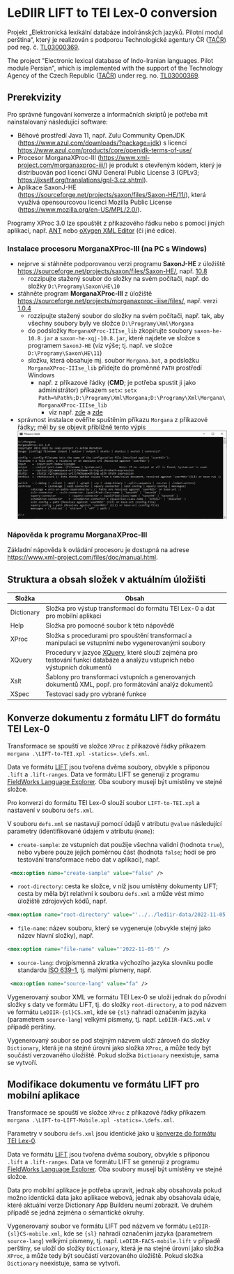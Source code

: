 # LeDIIR LIFT to TEI Lex-0 conversion

Projekt „Elektronická lexikální databáze indoíránských jazyků. Pilotní modul perština“, který je realizován s podporou Technologické agentury ČR ([TAČR](https://www.tacr.cz)) pod reg. č. [TL03000369](https://www.isvavai.cz/cep?ss=detail&n=0&h=TL03000369).

The project "Electronic lexical database of Indo-Iranian languages. Pilot module Persian", which is implemented with the support of the Technology Agency of the Czech Republic ([TAČR](https://www.tacr.cz)) under reg. no. [TL03000369](https://www.isvavai.cz/cep?ss=detail&n=0&h=TL03000369).

## Prerekvizity

Pro správné fungování konverze a informačních skriptů je potřeba mít nainstalovaný následující software:

- Běhové prostředí Java 11, např.  Zulu Community OpenJDK (<https://www.azul.com/downloads/?package=jdk>) s licencí <https://www.azul.com/products/core/openjdk-terms-of-use/>
- Procesor MorganaXProc-III (<https://www.xml-project.com/morganaxproc-iii/>) je produkt s otevřeným kódem, který je distribuován pod licencí GNU General Public License 3 (GPLv3; <https://jxself.org/translations/gpl-3.cz.shtml>).
- Aplikace SaxonJ-HE (<https://sourceforge.net/projects/saxon/files/Saxon-HE/11/>), která využívá opensourcovou licenci Mozilla Public License (<https://www.mozilla.org/en-US/MPL/2.0/>).

Programy XProc 3.0 lze spouštět z příkazového řádku nebo s pomocí jiných aplikací, např. [ANT](https://ant.apache.org) nebo [oXygen XML Editor](https://www.oxygenxml.com/xml_editor/download_oxygenxml_editor.html) (či jiné edice).

### Instalace procesoru MorganaXProc-III (na PC s Windows)

- nejprve si stáhněte podporovanou verzi programu **SaxonJ-HE** z úložiště <https://sourceforge.net/projects/saxon/files/Saxon-HE/>, např. [10.8](https://sourceforge.net/projects/saxon/files/Saxon-HE/10/Java/SaxonHE10-8J.zip/download)
  - rozzipujte stažený soubor do složky na svém počítači, např. do složky `D:\Programy\Saxon\HE\10`
- stáhněte program **MorganaXProc-III** z úložiště <https://sourceforge.net/projects/morganaxproc-iiise/files/>, např. verzi [1.0.4](https://sourceforge.net/projects/morganaxproc-iiise/files/MorganaXProc-IIIse-1.0.4/MorganaXProc-IIIse-1.0.4.zip/download)
  - rozzipujte stažený soubor do složky na svém počítači, např. tak, aby všechny soubory byly ve složce `D:\Programy\Xml\Morgana`
  - do podsložky `MorganaXProc-IIIse_lib` zkopírujte soubory `saxon-he-10.8.jar` a `saxon-he-xqj-10.8.jar`, které najdete ve složce s programem `SaxonJ-HE` (viz výše; tj. např. ve složce `D:\Programy\Saxon\HE\11`)
  - složku, která obsahuje mj. soubor `Morgana.bat`, a podsložku `MorganaXProc-IIIse_lib` přidejte do proměnné `PATH` prostředí Windows
    - např. z příkazové řádky (**CMD**; je potřeba spustit ji jako administrátor) příkazem `setx`: `setx Path=%Path%;D:\Programy\Xml\Morgana;D:\Programy\Xml\Morgana\MorganaXProc-IIIse_lib`
      - viz např. [zde](https://cz.moyens.net/windows/co-je-windows-path-a-jak-jej-pridavate-a-upravujete/) a [zde](https://gist.github.com/vhenzl/c876d335c456a33098f2)
- správnost instalace ověříte spuštěním příkazu `Morgana` z příkazové řádky; měl by se objevit přibližně tento výpis
![Výstp programu MorganaXProc-III](help/MorganaXProc-III-CMD-Output-window.png)

### Nápověda k programu MorganaXProc-III

Základní nápověda k ovládání procesoru je dostupná na adrese <https://www.xml-project.com/files/doc/manual.html>.

## Struktura a obsah složek v aktuálním úložišti

| Složka | Obsah |
| ------ | ----- |
| Dictionary | Složka pro výstup transformací do formátu TEI Lex-0 a dat pro mobilní aplikaci |
| Help | Složka pro pomocné soubor k této nápovědě |
| XProc | Složka s procedurami pro spouštění transformací a manipulaci se vstupními nebo vygenerovanými soubory |
| XQuery | Procedury v jazyce [XQuery](https://www.w3.org/TR/xquery-31/), které slouží zejména pro testování funkcí databáze a analýzu vstupních nebo výstupních dokumentů  |
| Xslt | Šablony pro transformaci vstupních a generovaných dokumentů XML, popř. pro formátování analýz dokumentů |
| XSpec | Testovací sady pro vybrané funkce |

## Konverze dokumentu z formátu LIFT do formátu TEI Lex-0

Transformace se spouští ve složce `XProc` z příkazové řádky příkazem `morgana .\LIFT-to-TEI.xpl -statics=.\defs.xml`.

Data ve formátu [LIFT](https://github.com/sillsdev/lift-standard) jsou tvořena dvěma soubory, obvykle s příponou `.lift` a `.lift-ranges`. Data ve formátu LIFT se generují z programu [FieldWorks Language Explorer](https://software.sil.org/fieldworks/). Oba soubory musejí být umístěny ve stejné složce.

Pro konverzi do formátu TEI Lex-0 slouží soubor `LIFT-to-TEI.xpl` a nastavení v souboru `defs.xml`.

V souboru `defs.xml` se nastavují pomocí údajů v atributu `@value` následující parametry (identifikované údajem v atributu `@name`):

- `create-sample`: ze vstupních dat použije všechna validní (hodnota `true`), nebo vybere pouze jejich poměrnou část (hodnota `false`; hodí se pro testování transformace nebo dat v aplikaci), např.

```xml
 <mox:option name="create-sample" value="false" />
```


- `root-directory`: cesta ke složce, v níž jsou umístěny dokumenty LIFT; cesta by měla být relativní k souboru `defs.xml` a může vést mimo úložiště zdrojových kódů, např.

```xml
<mox:option name="root-directory" value="'../../lediir-data/2022-11-05'" />
```

- `file-name`: název souboru, který se vygeneruje (obvykle stejný jako název hlavní složky), např.

```xml
<mox:option name="file-name" value="'2022-11-05'" />
```

- `source-lang`: dvojpísmenná zkratka výchozího jazyka slovníku podle standardu [ISO 639-1](https://cs.wikipedia.org/wiki/Seznam_k%C3%B3d%C5%AF_ISO_639-1), tj. malými písmeny, např.

```xml
 <mox:option name="source-lang" value="fa" />
```

Vygenerovaný soubor XML ve formátu TEI Lex-0 se uloží jednak do původní složky s daty ve formátu LIFT, tj. do složky `root-directory`, a to pod názvem ve formátu `LeDIIR-{sl}CS.xml`, kde se `{sl}` nahradí označením jazyka (parametrem `source-lang`) velkými písmeny, tj. např. `LeDIIR-FACS.xml` v případě perštiny.

Vygenerovaný soubor se pod stejným názvem uloží zároveň do složky `Dictionary`, která je na stejné úrovni jako složka `XProc`, a může tedy být součástí verzovaného úložiště. Pokud složka `Dictionary` neexistuje, sama se vytvoří.

## Modifikace dokumentu ve formátu LIFT pro mobilní aplikace

Transformace se spouští ve složce `XProc` z příkazové řádky příkazem `morgana .\LIFT-to-LIFT-Mobile.xpl -statics=.\defs.xml`.

Parametry v souboru `defs.xml` jsou identické jako u [konverze do formátu TEI Lex-0](#konverze-dokumentu-z-formátu-lift-do-formátu-tei-lex-0).

Data ve formátu [LIFT](https://github.com/sillsdev/lift-standard) jsou tvořena dvěma soubory, obvykle s příponou `.lift` a `.lift-ranges`. Data ve formátu LIFT se generují z programu [FieldWorks Language Explorer](https://software.sil.org/fieldworks/). Oba soubory musejí být umístěny ve stejné složce.

Data pro mobilní aplikace je potřeba upravit, jednak aby obsahovala pokud možno identická data jako aplikace webová, jednak aby obsahovala údaje, které aktuální verze Dictionary App Builderu neumí zobrazit. Ve druhém případě se jedná zejména o sémantické okruhy.

Vygenerovaný soubor ve formátu LIFT pod názvem ve formátu `LeDIIR-{sl}CS-mobile.xml`, kde se `{sl}` nahradí označením jazyka (parametrem `source-lang`) velkými písmeny, tj. např. `LeDIIR-FACS-mobile.lift` v případě perštiny, se uloží do složky `Dictionary`, která je na stejné úrovni jako složka `XProc`, a může tedy být součástí verzovaného úložiště. Pokud složka `Dictionary` neexistuje, sama se vytvoří.
